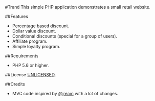 #Trand
This simple PHP application demonstrates a small retail website.

##Features
- Percentage based discount.
- Dollar value discount.
- Conditional discounts (special for a group of users).
- Affiliate program.
- Simple loyalty program.

##Requirements
- PHP 5.6 or higher.

##License
[UNLICENSED](http://unlicense.org/).

##Credits
- MVC code inspired by [@jream](https://github.com/JREAM) with a lot of changes.

